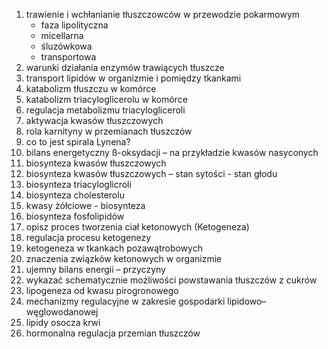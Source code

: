 1. trawienie i wchłanianie tłuszczowców w przewodzie pokarmowym
	- faza lipolityczna
	- micellarna
	- śluzówkowa
	- transportowa
2. warunki działania enzymów trawiących tłuszcze
3. transport lipidów w organizmie i pomiędzy tkankami
4. katabolizm tłuszczu w komórce
5. katabolizm triacyloglicerolu w komórce
6. regulacja metabolizmu triacylogliceroli
7. aktywacja kwasów tłuszczowych
8. rola karnityny w przemianach tłuszczów
9. co to jest spirala Lynena?
10. bilans energetyczny ß-oksydacji – na przykładzie kwasów nasyconych
11. biosynteza kwasów tłuszczowych
12. biosynteza kwasów tłuszczowych – stan sytości - stan głodu
13. biosynteza triacyloglicroli
14. biosynteza cholesterolu
15. kwasy żółciowe - biosynteza
16. biosynteza fosfolipidów
17. opisz proces tworzenia ciał ketonowych (Ketogeneza)
18. regulacja procesu ketogenezy
19. ketogeneza w tkankach pozawątrobowych
20. znaczenia związków ketonowych w organizmie
21. ujemny bilans energii – przyczyny
22. wykazać schematycznie możliwości powstawania tłuszczów z cukrów
23. lipogeneza od kwasu pirogronowego
24. mechanizmy regulacyjne w zakresie gospodarki lipidowo–węglowodanowej
25. lipidy osocza krwi
26. hormonalna regulacja przemian tłuszczów